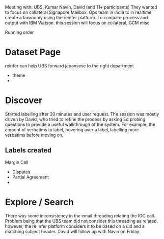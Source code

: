 Meeting with: UBS, Kumar Navin, David (and 11+ participants)
They wanted to focus on collateral Signapore Mailbox. Ops team in india to in realtime create a taxanomy using the reinfer platform. To compare process and output with IBM Watson.
this session will focus on collateral, GCM misc

Running order
# Dataset Page
reinfer can help UBS forward japansese to the right department

- theme
-
# Discover
Started labelling after 30 minutes and user request. 
The session was mostly driven by David, who tried to refine the process by asking Ed probing questions to provide a useful walkthrough of the system. For example, the amount of verbatims to label, hovering over a label, labelling more verbatims before moving on,

## Labels created
Margin Call 
- Disputes
- Partial Agreement
-
# Explore / Search 
There was some inconsistency in the email threading relating the IOC call. Problem being that the UBS team did not consider this threading as related, however, the re:infer platform considers it to be based on a uid and a matching subject header.
David will follow up with Navin on Friday
